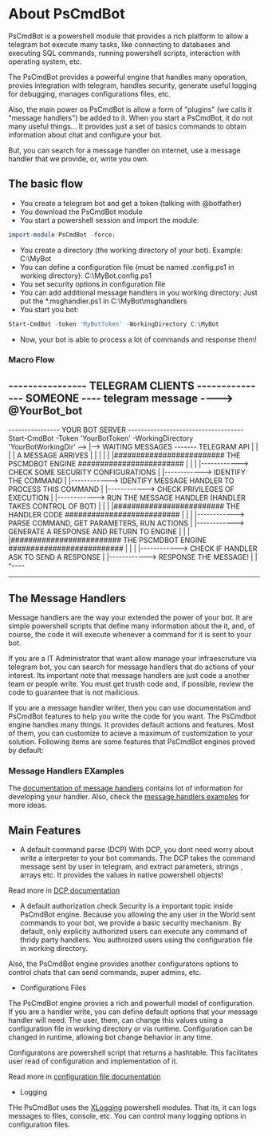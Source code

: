 # About PsCmdBot

PsCmdBot is a powershell module that provides a rich platform to allow a telegram bot execute many tasks, like connecting to databases and executing SQL commands, running powershell scripts, interaction with operating system, etc.

The PsCmdBot provides a powerful engine that handles many operation, provies integration with telegram, handles security, generate useful logging for debugging, manages configurations files, etc.

Also, the main power os PsCmdBot is allow a form of "plugins" (we calls it "message handlers") be added to it. When you start a PsCmdBot, it do not many useful things... It provides just a set of basics commands to obtain information about chat and configure your bot. 

But, you can search for a message handler on internet, use a message handler that we provide, or, write you own.

## The basic flow

* You create a telegram bot and get a token (talking with @botfather)
* You download the PsCmdBot module
* You start a powershell session and import the module:
```powershell
import-module PsCmdBot -force;
```
* You create a directory (the working directory of your bot). Example: C:\MyBot
* You can define a configuration file (must be named .config.ps1 in working directory): C:\MyBot\.config.ps1
* You set security options in configuration file
* You can add additional message handlers in you working directory: Just put the *.msghandler.ps1 in C:\MyBot\msghandlers
* You start you bot:
```powershell
Start-CmdBot -token 'MyBotToken' -WorkingDirectory C:\MyBot
```
* Now, your bot is able to process a lot of commands and response them!

### Macro Flow

---------------- TELEGRAM CLIENTS ---------------
	SOMEONE ---- telegram message ----> @YourBot_bot
-------------------------------------------------

---------------- YOUR BOT SERVER ------------------------------------
	Start-CmdBot -Token 'YourBotToken' -WorkingDirectory 'YourBotWorkingDir' 
	-->	|--> WAITING MESSAGES ------- TELEGRAM API
	|	|
	|	| A MESSAGE ARRIVES
	|	|
	|	|
	|	|######################### THE PSCMDBOT ENGINE ########################
	|	|
	|	|------------> CHECK SOME SECURITY CONFIGURATIONS
	|	|------------> IDENTIFY THE COMMAND
	|	|------------> IDENTIFY MESSAGE HANDLER TO PROCESS THIS COMMAND
	|	|------------> CHECK PRIVILEGES OF EXECUTION
	|	|------------> RUN THE MESSAGE HANDLER (HANDLER TAKES CONTROL OF BOT)
	|	|
	|	|######################### THE HANDLER CODE ##########################
	|	|
	|	|------------> PARSE COMMAND, GET PARAMETERS, RUN ACTIONS
	|	|------------> GENERATE A RESPONSE AND RETURN TO ENGINE
	|	|
	|	|######################### THE PSCMDBOT ENGINE ##########################
	|	|
	|	|------------> CHECK IF HANDLER ASK TO SEND A RESPONSE
	|	|------------> RESPONSE THE MESSAGE!
	|	|
	^----	
	
---------------------------------------------------------------------



## The Message Handlers

Message handlers are the way your extended the power of your bot.
It are simple powershell scripts that define many information about the it, and, of course,  the code it will execute whenever a command for it is sent to your bot.

If you are a IT Administrator that want allow manage your infraescruture via telegram bot, you can search for message handlers that do actions of your interest. Its important note that message handlers are just code a another team or people write. You must get trusth code and, if possible, review the code to guarantee that is not mailicious.

If you are a message handler writer, then you can use documentation and PsCmdBot features to help you write the code for you want.  The PsCmdbot engine handles many things. It provides default actions and features. Most of them, you can customize to acieve a maximum of customization to your solution. Following items are some features that PsCmdBot engines proved by default:


### Message Handlers EXamples

The [documentation of message handlers](doc/MESSAGEHANDLERS.md) contains lot of information for developing your handler.
Also, check the [message handlers examples](messagehandlers\examples) for more ideas.


## Main Features

* A default command parse (DCP)
With DCP, you dont need worry about write a interpreter to your bot commands.
The DCP takes the command message sent by user in telegram, and extract parameters, strings , arrays etc. It provides the values in native powershell objects!

Read more in [DCP documentation](doc/DCP.md)

* A default authorization check
Security is a important topic inside PsCmdBot engine. Because you allowing the any user in the World sent commands to your bot, we provide a basic security mechanism. By default, only explicity authorized users can execute any command of thridy party handlers. You authroized users using the configuration file in working directory.

Also, the PsCmdBot engine provides another configuratons options to control chats that can send commands, super admins, etc.

* Configurations Files

The PsCmdBot engine provies a rich and powerfull model of configuration. If you are a handler write, you can define default options that your message handler will need. The user, them, can change this values using a configuration file in working directory or via runtime. Configuration can be changed in runtime, allowing bot change behavior in any time.

Configuratons are powershell script that returns a hashtable. This facilitates user read of configuration and implementation of it.

Read more in [configuration file documentation](doc/CONFIGURATIONFILE.md)


* Logging

THe PsCmdBot uses the [XLogging](https://github.com/rrg92/XLogging) powershell modules. That its, it can logs messages to files, console, etc. You can control many logging options in configuration files.














